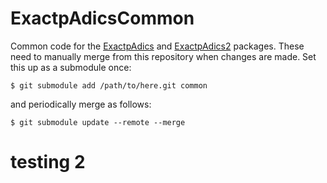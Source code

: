 # ExactpAdicsCommon

Common code for the [ExactpAdics](https://github.com/cjdoris/ExactpAdics) and [ExactpAdics2](https://github.com/cjdoris/ExactpAdics2) packages. These need to manually merge from this repository when changes are made. Set this up as a submodule once:

```
$ git submodule add /path/to/here.git common
```

and periodically merge as follows:

```
$ git submodule update --remote --merge
```

# testing 2